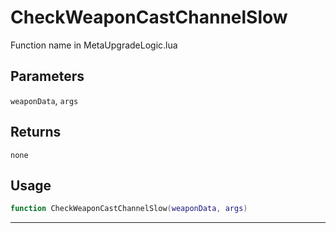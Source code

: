 # CheckWeaponCastChannelSlow
Function name in MetaUpgradeLogic.lua
## Parameters
`weaponData`, `args`
## Returns
`none`
## Usage
```lua
function CheckWeaponCastChannelSlow(weaponData, args)
```
---
